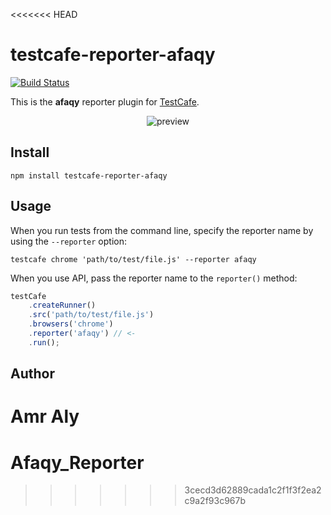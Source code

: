 <<<<<<< HEAD
# testcafe-reporter-afaqy
[![Build Status](https://travis-ci.org/@Amrxx/testcafe-reporter-afaqy.svg)](https://travis-ci.org/@Amrxx/testcafe-reporter-afaqy)

This is the **afaqy** reporter plugin for [TestCafe](http://devexpress.github.io/testcafe).

<p align="center">
    <img src="https://raw.github.com/@Amrxx/testcafe-reporter-afaqy/master/media/preview.png" alt="preview" />
</p>

## Install

```
npm install testcafe-reporter-afaqy
```

## Usage

When you run tests from the command line, specify the reporter name by using the `--reporter` option:

```
testcafe chrome 'path/to/test/file.js' --reporter afaqy
```


When you use API, pass the reporter name to the `reporter()` method:

```js
testCafe
    .createRunner()
    .src('path/to/test/file.js')
    .browsers('chrome')
    .reporter('afaqy') // <-
    .run();
```

## Author
Amr Aly 
=======
# Afaqy_Reporter
>>>>>>> 3cecd3d62889cada1c2f1f3f2ea2c9a2f93c967b
